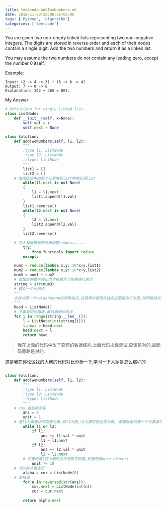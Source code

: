 ```yaml
---
title: leetcode-AddTwoNumbers.md
date: 2018-11-23T20:08:55+08:00
tags: ['Python', 'algorithm']
categories: ['leetcode']
---
```

You are given two non-empty linked lists representing two non-negative integers. The digits are stored in reverse order and each of their nodes contain a single digit. Add the two numbers and return it as a linked list.

You may assume the two numbers do not contain any leading zero, except the number 0 itself.

Example:
```
Input: (2 -> 4 -> 3) + (5 -> 6 -> 4)
Output: 7 -> 0 -> 8
Explanation: 342 + 465 = 807.
```
<!-- more -->

My Answer
```Python
# Definition for singly-linked list.
class ListNode:
    def __init__(self, x=None):
        self.val = x
        self.next = None

class Solution:
    def addTwoNumbers(self, l1, l2):
        """
        :type l1: ListNode
        :type l2: ListNode
        :rtype: ListNode
        """
        list1 = []
        list2 = []
	# 取出链表中的各个元素放到list中并反转list
        while(l1.next is not None)
        {
            l1 = l1.next
            list1.append(l1.val)
        }
        list1.reverse()
        while(l2.next is not None)
        {
            l2 = l2.next
            list2.append(l2.val)
        }
        list2.reverse()

	# 导入我最擅长的高级函数reduce......
        try:
            from functools import reduce
        except:

	num1 = reduce(lambda x,y: 10*x+y,list1)
	num2 = reduce(lambda x,y: 10*x+y,list2)
	num3 = num1 + num2 
	# 相加后的数字转化为字符窜为了能够进行迭代
	string = str(num3)
	# 建立一个头结点
	"""
	头结点是一个value为None的特殊结点,在链表中使用头结点主要是为了方便,他和首结点不同,首节点是头结点紧挨着后面的结点,是真正意义上的第一个结点.
	"""
	head = ListNode()
	# 下面采用头插法,最后返回头结点
	for i in range(string.__len__()):
	    l = ListNode(int(string[i]))
	    l.next = head.next 
	    head.next = l
        return head
```

> 我在上面的代码中改了原题的数据结构,上面代码未经测试,应该是对的,最起码思路是对的.


这是我在评论区找的大佬的代码对比分析一下,学习一下人家是怎么编程的
```Python

class Solution:
    def addTwoNumbers(self, l1, l2):
        """
        :type l1: ListNode
        :type l2: ListNode
        :rtype: ListNode
        """
	# ans 最后的总和
        ans = 0
        unit = 1
	# 若l1为真表达式直接为真,若l1为假,l2为真时表达式为真, 意思就是只要一个为真就可以运行下面的循环体.下面的代码主要考虑的是两个链表不一样长的问题.
        while l1 or l2:
            if l1:
                ans += l1.val * unit
                l1 = l1.next
            if l2:
                ans += l2.val * unit
                l2 = l2.next
	    # 权重倒置(我上面的方法是数字倒置,权重倒置more clever)
            unit *= 10
	# 对头结点做备份
        alpha = cur = ListNode(0)
	# 尾插法 
        for n in reversed(str(ans)):
            cur.next = ListNode(int(n))
            cur = cur.next
    
        return alpha.next
```


